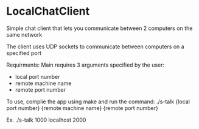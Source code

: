 # LocalChatClient
Simple chat client that lets you communicate between 2 computers on the same network

The client uses UDP sockets to communicate between computers on a specified port

Requirments:
Main requires 3 arguments specified by the user:
- local port number
- remote machine name
- remote port number

To use, complie the app using make and run the command:
./s-talk {local port number} {remote machine name} {remote port number}

Ex.
./s-talk 1000 localhost 2000
